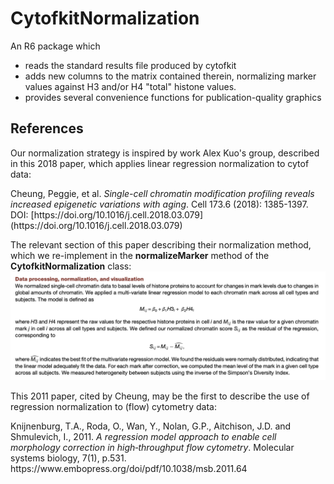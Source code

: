 # CytofkitNormalization

An R6 package which
 
  - reads the standard results file produced by cytofkit
  - adds new columns to the matrix contained therein, normalizing
    marker values against H3 and/or H4 "total" histone values.
  - provides several convenience functions for publication-quality graphics
    
## References

Our normalization strategy is inspired by work Alex Kuo's group,
described in  this 2018 paper, which applies linear regression
normalization to cytof data:
<p>
Cheung, Peggie, et al. <i>Single-cell chromatin modification profiling reveals increased 
epigenetic variations with aging</i>. Cell 173.6 (2018): 1385-1397. 
<br>
DOI: [https://doi.org/10.1016/j.cell.2018.03.079](https://doi.org/10.1016/j.cell.2018.03.079)
<p>
The relevant section of this paper describing their normalization
method, which we re-implement in the
<b>normalizeMarker</b> method of the <b>CytofkitNormalization</b> class:
<img
src="https://github.com/paul-shannon/cytofkit-extensions/blob/main/docs/H3H4-regression-normalization-method.png" 
width=800>
<p>
This 2011 paper, cited by Cheung,  may be the first to describe the use of regression normalization to
(flow) cytometry data:
<p>
Knijnenburg, T.A., Roda, O., Wan, Y., Nolan, G.P., Aitchison, J.D. and
Shmulevich, I., 2011. <i>A regression model approach to enable cell
morphology correction in high‐throughput flow cytometry</i>. Molecular
systems biology, 7(1), p.531.
<br>
https://www.embopress.org/doi/pdf/10.1038/msb.2011.64

